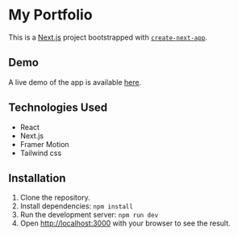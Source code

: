 # My Portfolio

This is a [Next.js](https://nextjs.org/) project bootstrapped with [`create-next-app`](https://github.com/vercel/next.js/tree/canary/packages/create-next-app).

## Demo

A live demo of the app is available [here](https://www.andrei-popov.com/).

## Technologies Used

- React
- Next.js
- Framer Motion
- Tailwind css

## Installation

1. Clone the repository.
2. Install dependencies: `npm install`
3. Run the development server: `npm run dev`
4. Open [http://localhost:3000](http://localhost:3000) with your browser to see the result.
